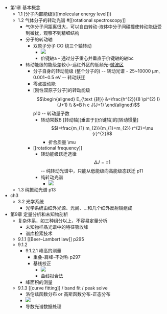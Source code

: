 - 第1章 基本概念
    - 1.1 [分子内部能级]([[molecular energy level]])
    - 1.2 气体分子的转动光谱 #[[rotational spectroscopy]]
        - 气体分子间距离很大，可以自由转动-液体中分子间碰撞使转动能级受到微扰，观察不到精细结构
        - 分子的转动轴
            - 双原子分子 CO 绕三个轴转动
                - ![](https://firebasestorage.googleapis.com/v0/b/firescript-577a2.appspot.com/o/imgs%2Fapp%2FXELiu-NovaKG%2Fah6FfEUxfR.png?alt=media&token=f3d7d7ec-cc44-41cd-b671-a00172797e2e)
                - 价键轴a - 通过分子重心并垂直于价键轴的轴bc
        - 转动能级的能级差较小-远红外区的低频光-[微波区]([[microwave]])
            - 分子自身的转动能级 (整个分子的) -- 转动光谱 - 25~10000 μm, 0.001~0.5 eV -- 转动跃迁 
            - 零点振动能
            - [刚性双原子分子]的转动能级 $$\begin{aligned}
E_{\text {转}} &=\frac{h^{2}}{8 \pi^{2} I} (J+1) \\
&=B h c J(J+1)
\end{aligned}$$   p10 -- 转动量子数 
                - 转动常数B
[转动轴][垂直于][价键轴]的[转动惯量] $$I=\frac{m_{1} m_{2}}{m_{1}+m_{2}} r^{2}=\mu {r}^{2}$$
                    - 折合质量 \mu
            - [[rotational frequency]]
                - 转动能级跃迁选律 $$\Delta J=\pm 1$$ -- 纯转动光谱中，只能从低能级向高能级态跃迁 p11
                - 纯转动光谱
                    - ![](https://firebasestorage.googleapis.com/v0/b/firescript-577a2.appspot.com/o/imgs%2Fapp%2FXELiu-NovaKG%2FE9KTyxwznc.png?alt=media&token=9b2730ea-a108-4e50-91ae-ce54debea282)
    - 1.3 纯振动光谱   p13
- ch3
    - 3.2 光学系统
        - 光学系统由红外光源、光阑、...和几个红外反射镜组成
- 第9章 定量分析和未知物剖析
    - 复杂体系，如三种组分以上，不容易定量分析
        - 未知物样品光谱中的特征吸收峰
        - 谱库检索技术
    - 9.1.1 [[Beer–Lambert law]]   p295
    - 9.1.2
        - 9.1.2.1 峰高的测量
            - 重叠-肩峰-不对称 p297
            - 基线校正
                - ![](https://firebasestorage.googleapis.com/v0/b/firescript-577a2.appspot.com/o/imgs%2Fapp%2FXELiu-NovaKG%2FgJX3J71xvW.png?alt=media&token=35b0fcaa-a90e-4755-bcc3-fe4ab60a2745)
                - 曲线拟合法
        - 峰面积的测量
    - 9.1.3 [[curve fitting]] / band fit / peak solve
        - 洛伦兹函数分布 or 高斯函数分布-正态分布
        - ![](https://firebasestorage.googleapis.com/v0/b/firescript-577a2.appspot.com/o/imgs%2Fapp%2FXELiu-NovaKG%2F_ibRqb5Mey.jpg?alt=media&token=1ff5eb67-ae65-465b-b2dd-53c516e75ff4)
        - 导数光谱数据处理
